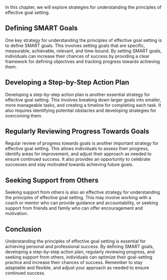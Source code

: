 
In this chapter, we will explore strategies for understanding the principles of effective goal setting.

Defining SMART Goals
--------------------

One key strategy for understanding the principles of effective goal setting is to define SMART goals. This involves setting goals that are specific, measurable, achievable, relevant, and time-bound. By setting SMART goals, individuals can increase their chances of success by providing a clear framework for defining objectives and tracking progress towards achieving them.

Developing a Step-by-Step Action Plan
-------------------------------------

Developing a step-by-step action plan is another essential strategy for effective goal setting. This involves breaking down larger goals into smaller, more manageable tasks, and creating a timeline for completing each task. It also requires identifying potential obstacles and developing strategies for overcoming them.

Regularly Reviewing Progress Towards Goals
------------------------------------------

Regular review of progress towards goals is another important strategy for effective goal setting. This allows individuals to assess their progress, identify areas for improvement, and adjust their approach as needed to ensure continued success. It also provides an opportunity to celebrate successes and stay motivated towards achieving future goals.

Seeking Support from Others
---------------------------

Seeking support from others is also an effective strategy for understanding the principles of effective goal setting. This may involve working with a coach or mentor who can provide guidance and accountability, or seeking support from friends and family who can offer encouragement and motivation.

Conclusion
----------

Understanding the principles of effective goal setting is essential for achieving personal and professional success. By defining SMART goals, developing a step-by-step action plan, regularly reviewing progress, and seeking support from others, individuals can optimize their goal-setting practice and increase their chances of success. Remember to stay adaptable and flexible, and adjust your approach as needed to ensure continued success.
